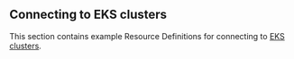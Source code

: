 ## Connecting to EKS clusters

This section contains example Resource Definitions for connecting to [EKS clusters](https://docs.aws.amazon.com/eks).